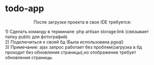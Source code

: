 # todo-app

<p align="center">
    После загрузки проекта в свое IDE требуется:
</p>
<div>
1)
Сделать команду в терминале: php artisan storage:link (связывает папку public для фотографий)
</div>
<div>
2)
Подключиться к своей бд (Была использована pgsql)
</div>
<div>
3) Примечание:
ajax запрос работает без проблем(загрузка в бд проходит без обновления страницы),но отображение требует обновления страницы.
</div>
